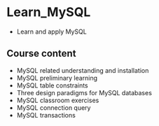 # Learn_MySQL
- Learn and apply MySQL
## Course content
- MySQL related understanding and installation
- MySQL preliminary learning
- MySQL table constraints
- Three design paradigms for MySQL databases
- MySQL classroom exercises
- MySQL connection query
- MySQL transactions
